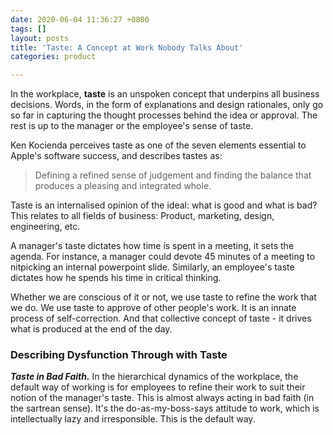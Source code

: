 ```yaml
---
date: 2020-06-04 11:36:27 +0800
tags: []
layout: posts
title: 'Taste: A Concept at Work Nobody Talks About'
categories: product

---
```

In the workplace, **taste** is an unspoken concept that underpins all business decisions. Words, in the form of explanations and design rationales, only go so far in capturing the thought processes behind the idea or approval. The rest is up to the manager or the employee's sense of taste. 

Ken Kocienda perceives taste as one of the seven elements essential to Apple's software success, and describes tastes as:

> Defining a refined sense of judgement and finding the balance that produces a pleasing and integrated whole.

Taste is an internalised opinion of the ideal: what is good and what is bad? This relates to all fields of business: Product, marketing, design, engineering, etc. 

A manager's taste dictates how time is spent in a meeting, it sets the agenda. For instance, a manager could devote 45 minutes of a meeting to nitpicking an internal powerpoint slide. Similarly, an employee's taste dictates how he spends his time in critical thinking.

Whether we are conscious of it or not, we use taste to refine the work that we do. We use taste to approve of other people's work. It is an innate process of self-correction. And that collective concept of taste -  it drives what is produced at the end of the day.

### Describing Dysfunction Through with Taste

**_Taste in Bad Faith._** In the hierarchical dynamics of the workplace, the default way of working is for employees to refine their work to suit their notion of the manager's taste. This is almost always acting in bad faith (in the sartrean sense). It's the do-as-my-boss-says attitude to work, which is intellectually lazy and irresponsible. This is the default way.